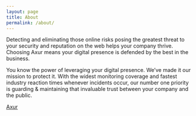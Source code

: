 ```yaml
---
layout: page
title: About
permalink: /about/
---
```


Detecting and eliminating those online risks posing the greatest threat to your security and reputation on the web helps your company thrive. Choosing Axur means your digital presence is defended by the best in the business.

You know the power of leveraging your digital presence. We’ve made it our mission to protect it. With the widest monitoring coverage and fastest industry reaction times whenever incidents occur, our number one priority is guarding & maintaining that invaluable trust between your company and the public.

[Axur](https://www.axur.com)
